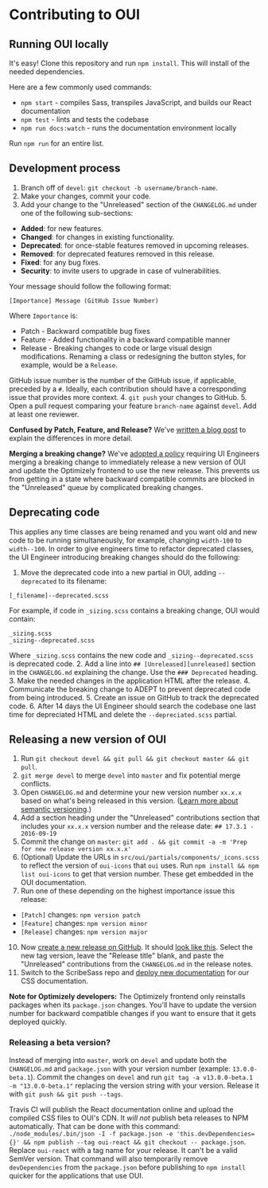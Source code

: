 # Contributing to OUI

## Running OUI locally

It's easy! Clone this repository and run `npm install`. This will install of the needed dependencies.

Here are a few commonly used commands:

* `npm start` - compiles Sass, transpiles JavaScript, and builds our React documentation
* `npm test` - lints and tests the codebase
* `npm run docs:watch` - runs the documentation environment locally

Run `npm run` for an entire list.

## Development process

1. Branch off of `devel`: `git checkout -b username/branch-name`.
2. Make your changes, commit your code.
3. Add your change to the "Unreleased" section of the `CHANGELOG.md` under one of the following sub-sections:
  * **Added**: for new features.
  * **Changed**: for changes in existing functionality.
  * **Deprecated**: for once-stable features removed in upcoming releases.
  * **Removed**: for deprecated features removed in this release.
  * **Fixed**: for any bug fixes.
  * **Security**: to invite users to upgrade in case of vulnerabilities.

  Your message should follow the following format:

  ```
  [Importance] Message (GitHub Issue Number)
  ```

  Where `Importance` is:

  * Patch - Backward compatible bug fixes
  * Feature - Added functionality in a backward compatible manner
  * Release - Breaking changes to code or large visual design modifications. Renaming a class or redesigning the button styles, for example, would be a `Release`.

  GitHub issue number is the number of the GitHub issue, if applicable, preceded by a `#`. Ideally, each contribution should have a corresponding issue that provides more context.
4. `git push` your changes to GitHub.
5. Open a pull request comparing your feature `branch-name` against `devel`. Add at least one reviewer.

**Confused by Patch, Feature, and Release?** We've [written a blog post](https://medium.com/design-optimizely/how-to-version-your-ui-library-1c7a1b7ee23a) to explain the differences in more detail.

**Merging a breaking change?** We've [adopted a policy](https://github.com/optimizely/oui/issues/360) requiring UI Engineers merging a breaking change to immediately release a new version of OUI and update the Optimizely frontend to use the new release. This prevents us from getting in a state where backward compatible commits are blocked in the "Unreleased" queue by complicated breaking changes.

## Deprecating code

This applies any time classes are being renamed and you want old and new code to be running simultaneously, for example, changing `width-100` to `width--100`. In order to give engineers time to refactor deprecated classes, the UI Engineer introducing breaking changes should do the following:

1. Move the deprecated code into a new partial in OUI, adding `--deprecated` to its filename:

  ```
  [_filename]--deprecated.scss
  ```

  For example, if code in `_sizing.scss` contains a breaking change, OUI would contain:

  ```
  _sizing.scss
  _sizing--deprecated.scss
  ```

  Where `_sizing.scss` contains the new code and `_sizing--deprecated.scss` is deprecated code.
2. Add a line into `## [Unreleased][unreleased]` section in the `CHANGELOG.md` explaining the change. Use the `### Deprecated` heading.
3. Make the needed changes in the application HTML after the release.
4. Communicate the breaking change to ADEPT to prevent deprecated code from being introduced.
5. Create an issue on GitHub to track the deprecated code.
6. After 14 days the UI Engineer should search the codebase one last time for depreciated HTML and delete the `--depreciated.scss` partial.

## Releasing a new version of OUI

1. Run `git checkout devel && git pull && git checkout master && git pull`.
2. `git merge devel` to merge `devel` into `master` and fix potential merge conflicts.
3. Open `CHANGELOG.md` and determine your new version number `xx.x.x` based on what's being released in this version. ([Learn more about semantic versioning](http://semver.org/).)
4. Add a section heading under the "Unreleased" contributions section that includes your `xx.x.x` version number and the release date: `## 17.3.1 - 2016-09-19`
7. Commit the change on `master`: `git add . && git commit -a -m 'Prep for new release version xx.x.x'`
8. (Optional) Update the URLs in `src/oui/partials/components/_icons.scss` to reflect the version of `oui-icons` that `oui` uses. Run `npm install && npm list oui-icons` to get that version number. These get embedded in the OUI documentation.
9. Run one of these depending on the highest importance issue this release:
  * `[Patch]` changes: `npm version patch`
  * `[Feature]` changes: `npm version minor`
  * `[Release]` changes: `npm version major`
10. Now [create a new release on GitHub](https://github.com/optimizely/oui/releases/new). It should [look like this](https://www.dropbox.com/s/1nln5ttbxfbacuv/Screenshot%202015-09-02%2011.31.21.png). Select
 the new tag version, leave the "Release title" blank, and paste the "Unreleased" contributions from the `CHANGELOG.md` in the release notes.
11. Switch to the ScribeSass repo and [deploy new documentation](https://github.com/optimizely/scribesass/blob/master/README.md) for our CSS documentation.

**Note for Optimizely developers:** The Optimizely frontend only reinstalls packages when its `package.json` changes. You'll have to update the version number for backward compatible changes if you want to ensure that it gets deployed quickly.

### Releasing a beta version?

Instead of merging into `master`, work on `devel` and update both the `CHANGELOG.md` and `package.json` with your version number (example: `13.0.0-beta.1`). Commit the changes on `devel` and run `git tag -a v13.0.0-beta.1 -m "13.0.0-beta.1"` replacing the version string with your version. Release it with `git push && git push --tags`.

Travis CI will publish the React documentation online and upload the compiled CSS files to OUI's CDN. It _will not_ publish beta releases to NPM automatically. That can be done with this command: `./node_modules/.bin/json -I -f package.json -e 'this.devDependencies={}' && npm publish --tag oui-react && git checkout -- package.json`. Replace `oui-react` with a tag name for your release. It can't be a valid SemVer version. That command will also temporarily remove `devDependencies` from the `package.json` before publishing to `npm install` quicker for the applications that use OUI.
